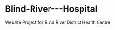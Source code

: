 Blind-River---Hospital
======================

Website Project for Blind River District Health Centre
